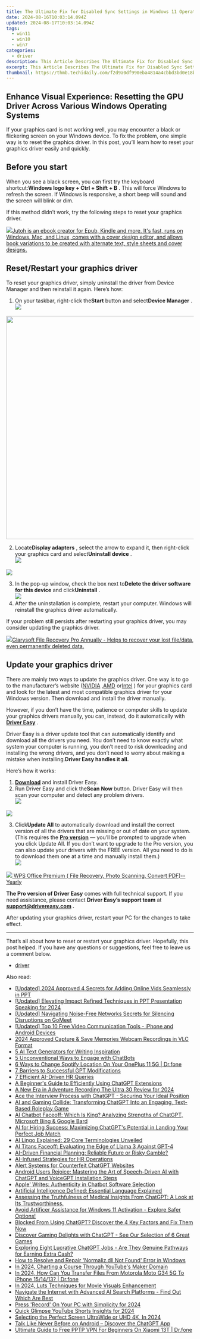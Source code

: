 ```yaml
---
title: The Ultimate Fix for Disabled Sync Settings in Windows 11 Operating System
date: 2024-08-16T10:03:14.094Z
updated: 2024-08-17T10:03:14.094Z
tags:
  - win11
  - win10
  - win7
categories:
  - driver
description: This Article Describes The Ultimate Fix for Disabled Sync Settings in Windows 11 Operating System
excerpt: This Article Describes The Ultimate Fix for Disabled Sync Settings in Windows 11 Operating System
thumbnail: https://thmb.techidaily.com/f2d9a0df990eba4814a4cbbd3bd0e18b69c14ac68946c8a64a7d7c631b9a2a8c.jpg
---
```


## Enhance Visual Experience: Resetting the GPU Driver Across Various Windows Operating Systems

If your graphics card is not working well, you may encounter a black or flickering screen on your Windows device. To fix the problem, one simple way is to reset the graphics driver. In this post, you’ll learn how to reset your graphics driver easily and quickly.

## Before you start

 When you see a black screen, you can first try the keyboard shortcut:**Windows logo key + Ctrl + Shift + B** . This will force Windows to refresh the screen. If Windows is responsive, a short beep will sound and the screen will blink or dim.

 If this method didn’t work, try the following steps to reset your graphics driver.

<!-- affiliate ads begin -->
<a href="https://secure.2checkout.com/order/checkout.php?PRODS=4694919&QTY=1&AFFILIATE=108875&CART=1"><img src="https://secure.avangate.com/images/merchant/bccefcc1b1eee9eca3ae4f5c1a281482/products/jutoh-logo-1200x1600.jpg" border="0">Jutoh is an ebook creator for Epub, Kindle and more. It's fast, runs on Windows, Mac, and Linux, comes with a cover design editor, and allows book variations to be created with alternate text, style sheets and cover designs. </a>
<!-- affiliate ads end -->
## Reset/Restart your graphics driver

 To reset your graphics driver, simply uninstall the driver from Device Manager and then reinstall it again. Here’s how:

1. On your taskbar, right-click the**Start** button and select**Device Manager** .  
![](https://images.drivereasy.com/wp-content/uploads/2022/05/start-device-manager-1.jpg)
<!-- affiliate ads begin -->
<a href="https://appsumo.8odi.net/c/5597632/2087389/7443" target="_top" id="2087389"><img src="//a.impactradius-go.com/display-ad/7443-2087389" border="0" alt="" width="1200" height="600"/></a><img height="0" width="0" src="https://appsumo.8odi.net/i/5597632/2087389/7443" style="position:absolute;visibility:hidden;" border="0" />
<!-- affiliate ads end -->
2. Locate**Display adapters** , select the arrow to expand it, then right-click your graphics card and select**Uninstall device** .  
![](https://images.drivereasy.com/wp-content/uploads/2022/05/display-adapters-uninstall-device.jpg)
<!-- affiliate ads begin -->
<a href="https://store.advancedwebranking.com/order/checkout.php?PRODS=4715051&QTY=1&AFFILIATE=108875&CART=1"><img src="https://secure.avangate.com/images/merchant/14edc6ebfdae2e23bbed83d67f50e983/products/33_awr%20logo.png" border="0"></a>
<!-- affiliate ads end -->
3. In the pop-up window, check the box next to**Delete the driver software for this device** and click**Uninstall** .  
![](https://images.drivereasy.com/wp-content/uploads/2022/05/uninstall-graphics-diver.jpg)
4. After the uninstallation is complete, restart your computer. Windows will reinstall the graphics driver automatically.

 If your problem still persists after restarting your graphics driver, you may consider updating the graphics driver.

<!-- affiliate ads begin -->
<a href="https://order.glarysoft.com/order/checkout.php?PRODS=35504869&QTY=1&AFFILIATE=108875&CART=1"><img src="https://secure.avangate.com/images/merchant/6734fa703f6633ab896eecbdfad8953a/products/1_FR-200-1.png" border="0">Glarysoft File Recovery Pro Annually -  Helps to recover your lost file/data, even permanently deleted data. 
</a>
<!-- affiliate ads end -->
## Update your graphics driver

 There are mainly two ways to update the graphics driver. One way is to go to the manufacturer’s website ([NVIDIA](https://tools.techidaily.com/drivereasy/download/) ,[AMD](https://www.amd.com/en/support) or[Intel](https://www.intel.com/content/www/us/en/download-center/home.html) ) for your graphics card and look for the latest and most compatible graphics driver for your Windows version. Then download and install the driver manually.

 However, if you don’t have the time, patience or computer skills to update your graphics drivers manually, you can, instead, do it automatically with **[Driver Easy](https://tools.techidaily.com/drivereasy/download/)**  .

 Driver Easy is a driver update tool that can automatically identify and download all the drivers you need. You don’t need to know exactly what system your computer is running, you don’t need to risk downloading and installing the wrong drivers, and you don’t need to worry about making a mistake when installing.**Driver Easy handles it all.**

Here’s how it works:

1. **[Download](https://tools.techidaily.com/drivereasy/download/)**  and install Driver Easy.
2. Run Driver Easy and click the**Scan Now** button. Driver Easy will then scan your computer and detect any problem drivers.  
![](https://images.drivereasy.com/wp-content/uploads/2021/09/de-scan-now-20-1.jpg)
<!-- affiliate ads begin -->
<a href="https://store.massmailsoftware.com/order/checkout.php?PRODS=1095219&QTY=1&AFFILIATE=108875&CART=1"><img src="https://secure.avangate.com/images/merchant/dc87c13749315c7217cdc4ac692e704c/banera_for_partners-20_%281%29.jpg" border="0"></a>
<!-- affiliate ads end -->
3. Click**Update All** to automatically download and install the correct version of all the drivers that are missing or out of date on your system. (This requires the **[Pro version](https://tools.techidaily.com/drivereasy/download/)**  — you’ll be prompted to upgrade when you click Update All. If you don’t want to upgrade to the Pro version, you can also update your drivers with the FREE version. All you need to do is to download them one at a time and manually install them.)  
![](https://images.drivereasy.com/wp-content/uploads/2021/09/de-nvidia-gtx-1080.jpg)
<!-- affiliate ads begin -->
<a href="https://secure.2checkout.com/order/checkout.php?PRODS=38729081&QTY=1&AFFILIATE=108875&CART=1"><img src="https://website-prod.cache.wpscdn.com/img/wps-writer-free-word-processor-1x.3d9c80d.png" border="0">
WPS Office Premium ( File Recovery, Photo Scanning, Convert PDF)--Yearly</a>
<!-- affiliate ads end -->

**The Pro version of Driver Easy** comes with full technical support. If you need assistance, please contact **Driver Easy’s support team** at **[support@drivereasy.com](https://tools.techidaily.com/drivereasy/download/) .**

 After updating your graphics driver, restart your PC for the changes to take effect.

---

 That’s all about how to reset or restart your graphics driver. Hopefully, this post helped. If you have any questions or suggestions, feel free to leave us a comment below.

* [driver](https://tools.techidaily.com/drivereasy/download/)

<ins class="adsbygoogle"
     style="display:block"
     data-ad-format="autorelaxed"
     data-ad-client="ca-pub-7571918770474297"
     data-ad-slot="1223367746"></ins>



<ins class="adsbygoogle"
     style="display:block"
     data-ad-client="ca-pub-7571918770474297"
     data-ad-slot="8358498916"
     data-ad-format="auto"
     data-full-width-responsive="true"></ins>

<span class="atpl-alsoreadstyle">Also read:</span>
<div><ul>
<li><a href="https://facebook-video-footage.techidaily.com/updated-2024-approved-4-secrets-for-adding-online-vids-seamlessly-in-ppt/"><u>[Updated] 2024 Approved  4 Secrets for Adding Online Vids Seamlessly in PPT</u></a></li>
<li><a href="https://video-capture.techidaily.com/updated-elevating-impact-refined-techniques-in-ppt-presentation-speaking-for-2024/"><u>[Updated] Elevating Impact  Refined Techniques in PPT Presentation Speaking for 2024</u></a></li>
<li><a href="https://screen-sharing-recording.techidaily.com/updated-navigating-noise-free-networks-secrets-for-silencing-disruptions-on-gomeet/"><u>[Updated] Navigating Noise-Free Networks  Secrets for Silencing Disruptions on GoMeet</u></a></li>
<li><a href="https://video-capture.techidaily.com/updated-top-10-free-video-communication-tools-iphone-and-android-devices/"><u>[Updated] Top 10 Free Video Communication Tools - iPhone and Android Devices</u></a></li>
<li><a href="https://on-screen-recording.techidaily.com/2024-approved-capture-and-save-memories-webcam-recordings-in-vlc-format/"><u>2024 Approved  Capture & Save Memories  Webcam Recordings in VLC Format</u></a></li>
<li><a href="https://tech-haven.techidaily.com/5-ai-text-generators-for-writing-inspiration/"><u>5 AI Text Generators for Writing Inspiration</u></a></li>
<li><a href="https://tech-haven.techidaily.com/5-unconventional-ways-to-engage-with-chatbots/"><u>5 Unconventional Ways to Engage with ChatBots</u></a></li>
<li><a href="https://location-fake.techidaily.com/6-ways-to-change-spotify-location-on-your-oneplus-11-5g-drfone-by-drfone-virtual-android/"><u>6 Ways to Change Spotify Location On Your OnePlus 11 5G | Dr.fone</u></a></li>
<li><a href="https://tech-haven.techidaily.com/7-barriers-to-successful-gpt-modifications/"><u>7 Barriers to Successful GPT Modifications</u></a></li>
<li><a href="https://tech-haven.techidaily.com/7-efficient-ai-driven-hr-queries/"><u>7 Efficient AI-Driven HR Queries</u></a></li>
<li><a href="https://tech-haven.techidaily.com/a-beginners-guide-to-efficiently-using-chatgpt-extensions/"><u>A Beginner's Guide to Efficiently Using ChatGPT Extensions</u></a></li>
<li><a href="https://extra-resources.techidaily.com/a-new-era-in-adventure-recording-the-ultra-30-review-for-2024/"><u>A New Era in Adventure Recording  The Ultra 30 Review for 2024</u></a></li>
<li><a href="https://tech-haven.techidaily.com/ace-the-interview-process-with-chatgpt-securing-your-ideal-position/"><u>Ace the Interview Process with ChatGPT - Securing Your Ideal Position</u></a></li>
<li><a href="https://tech-haven.techidaily.com/ai-and-gaming-collide-transforming-chatgpt-into-an-engaging-text-based-roleplay-game/"><u>AI and Gaming Collide: Transforming ChatGPT Into an Engaging, Text-Based Roleplay Game</u></a></li>
<li><a href="https://tech-haven.techidaily.com/ai-chatbot-faceoff-which-is-king-analyzing-strengths-of-chatgpt-microsoft-bing-and-google-bard/"><u>AI Chatbot Faceoff: Which Is King? Analyzing Strengths of ChatGPT, Microsoft Bing & Google Bard</u></a></li>
<li><a href="https://tech-haven.techidaily.com/ai-for-hiring-success-maximizing-chatgpts-potential-in-landing-your-perfect-job-match/"><u>AI for Hiring Success: Maximizing ChatGPT's Potential in Landing Your Perfect Job Match</u></a></li>
<li><a href="https://tech-haven.techidaily.com/ai-lingo-explained-29-core-terminologies-unveiled/"><u>AI Lingo Explained: 29 Core Terminologies Unveiled</u></a></li>
<li><a href="https://tech-haven.techidaily.com/ai-titans-faceoff-evaluating-the-edge-of-llama-3-against-gpt-4/"><u>AI Titans Faceoff: Evaluating the Edge of Llama 3 Against GPT-4</u></a></li>
<li><a href="https://tech-haven.techidaily.com/ai-driven-financial-planning-reliable-future-or-risky-gamble/"><u>AI-Driven Financial Planning: Reliable Future or Risky Gamble?</u></a></li>
<li><a href="https://tech-haven.techidaily.com/ai-infused-strategies-for-hr-operations/"><u>AI-Infused Strategies for HR Operations</u></a></li>
<li><a href="https://tech-haven.techidaily.com/alert-systems-for-counterfeit-chatgpt-websites/"><u>Alert Systems for Counterfeit ChatGPT Websites</u></a></li>
<li><a href="https://tech-haven.techidaily.com/android-users-rejoice-mastering-the-art-of-speech-driven-ai-with-chatgpt-and-voicegpt-installation-steps/"><u>Android Users Rejoice: Mastering the Art of Speech-Driven AI with ChatGPT and VoiceGPT Installation Steps</u></a></li>
<li><a href="https://tech-haven.techidaily.com/apple-writes-authenticity-in-chatbot-software-selection/"><u>Apple' Writes: Authenticity in Chatbot Software Selection</u></a></li>
<li><a href="https://tech-haven.techidaily.com/artificial-intelligence-defined-essential-language-explained/"><u>Artificial Intelligence Defined: Essential Language Explained</u></a></li>
<li><a href="https://tech-haven.techidaily.com/assessing-the-truthfulness-of-medical-insights-from-chatgpt-a-look-at-its-trustworthiness/"><u>Assessing the Truthfulness of Medical Insights From ChatGPT: A Look at Its Trustworthiness.</u></a></li>
<li><a href="https://tech-haven.techidaily.com/1722092192707-avoid-artificer-assistance-for-windows-11-activation-explore-safer-options/"><u>Avoid Artificer Assistance for Windows 11 Activation - Explore Safer Options!</u></a></li>
<li><a href="https://tech-haven.techidaily.com/1721744663117-blocked-from-using-chatgpt-discover-the-4-key-factors-and-fix-them-now/"><u>Blocked From Using ChatGPT? Discover the 4 Key Factors and Fix Them Now</u></a></li>
<li><a href="https://tech-haven.techidaily.com/1722114450440-discover-gaming-delights-with-chatgpt-see-our-selection-of-6-great-games/"><u>Discover Gaming Delights with ChatGPT - See Our Selection of 6 Great Games</u></a></li>
<li><a href="https://tech-revival.techidaily.com/exploring-eight-lucrative-chatgpt-jobs-are-they-genuine-pathways-for-earning-extra-cash/"><u>Exploring Eight Lucrative ChatGPT Jobs - Are They Genuine Pathways for Earning Extra Cash?</u></a></li>
<li><a href="https://tech-recovery.techidaily.com/how-to-resolve-and-repair-normalizdll-not-found-error-in-windows/"><u>How to Resolve and Repair 'Normaliz.dll Not Found' Error in Windows</u></a></li>
<li><a href="https://youtube-clips.techidaily.com/in-2024-charting-a-course-through-youtubes-maker-domain/"><u>In 2024, Charting a Course Through YouTube's Maker Domain</u></a></li>
<li><a href="https://android-transfer.techidaily.com/in-2024-how-can-you-transfer-files-from-motorola-moto-g34-5g-to-iphone-151413-drfone-by-drfone-transfer-from-android-transfer-from-android/"><u>In 2024, How Can You Transfer Files From Motorola Moto G34 5G To iPhone 15/14/13? | Dr.fone</u></a></li>
<li><a href="https://extra-approaches.techidaily.com/in-2024-luts-techniques-for-movie-visuals-enhancement/"><u>In 2024, Luts Techniques for Movie Visuals Enhancement</u></a></li>
<li><a href="https://tech-haven.techidaily.com/1722118730485-navigate-the-internet-with-advanced-ai-search-platforms-find-out-which-are-best/"><u>Navigate the Internet with Advanced AI Search Platforms - Find Out Which Are Best</u></a></li>
<li><a href="https://visual-screen-recording.techidaily.com/press-record-on-your-pc-with-simplicity-for-2024/"><u>Press 'Record' On Your PC with Simplicity for 2024</u></a></li>
<li><a href="https://youtube-web.techidaily.com/-glimpse-youtube-shorts-insights-for-2024/"><u>Quick Glimpse  YouTube Shorts Insights for 2024</u></a></li>
<li><a href="https://extra-support.techidaily.com/selecting-the-perfect-screen-ultrawide-or-uhd-4k-in-2024/"><u>Selecting the Perfect Screen  UltraWide or UHD 4K, In 2024</u></a></li>
<li><a href="https://tech-haven.techidaily.com/1722095147749-talk-like-never-before-on-android-discover-the-chatgpt-app/"><u>Talk Like Never Before on Android – Discover the ChatGPT App</u></a></li>
<li><a href="https://fake-location.techidaily.com/ultimate-guide-to-free-pptp-vpn-for-beginners-on-xiaomi-13t-drfone-by-drfone-virtual-android/"><u>Ultimate Guide to Free PPTP VPN For Beginners On Xiaomi 13T | Dr.fone</u></a></li>
</ul></div>
